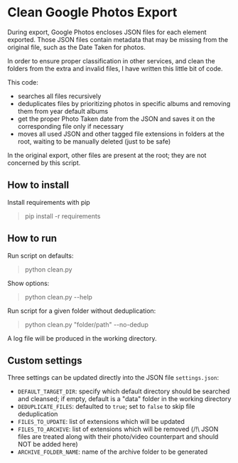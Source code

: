 # Clean Google Photos Export

During export, Google Photos encloses JSON files for each element exported. Those JSON files contain metadata that may be missing from the original file, such as the Date Taken for photos.

In order to ensure proper classification in other services, and clean the folders from the extra and invalid files, I have written this little bit of code.

This code:
* searches all files recursively
* deduplicates files by prioritizing photos in specific albums and removing them from year default albums
* get the proper Photo Taken date from the JSON and saves it on the corresponding file only if necessary
* moves all used JSON and other tagged file extensions in folders at the root, waiting to be manually deleted (just to be safe)

In the original export, other files are present at the root; they are not concerned by this script.

## How to install
Install requirements with pip
> pip install -r requirements

## How to run
Run script on defaults:
> python clean.py

Show options:
> python clean.py --help

Run script for a given folder without deduplication:
> python clean.py "folder/path" --no-dedup

A log file will be produced in the working directory.


## Custom settings
Three settings can be updated directly into the JSON file `settings.json`:
* `DEFAULT_TARGET_DIR`: specify which default directory should be searched and cleansed; if empty, default is a "data" folder in the working directory
* `DEDUPLICATE_FILES`: defaulted to `true`; set to `false` to skip file deduplication
* `FILES_TO_UPDATE`: list of extensions which will be updated 
* `FILES_TO_ARCHIVE`: list of extensions which will be removed (/!\ JSON files are treated along with their photo/video counterpart and should NOT be added here)
* `ARCHIVE_FOLDER_NAME`: name of the archive folder to be generated